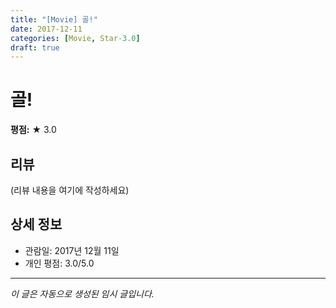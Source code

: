 ```yaml
---
title: "[Movie] 골!"
date: 2017-12-11
categories: [Movie, Star-3.0]
draft: true
---
```


# 골!

**평점:** ★ 3.0

## 리뷰

(리뷰 내용을 여기에 작성하세요)

## 상세 정보

- 관람일: 2017년 12월 11일
- 개인 평점: 3.0/5.0

---

*이 글은 자동으로 생성된 임시 글입니다.*

